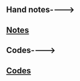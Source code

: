 Hand notes---->
---
[Notes](https://drive.google.com/file/d/1iMdBX-epZBVLGvgHyOmXg4tgN--uUJIz/view?usp=sharing)
---
Codes---->
---
[Codes](https://github.com/AbuTaher003/Machine-Learning-ML/blob/main/Code/51_Simple_Linear_Regression_P-02.ipynb)
---
